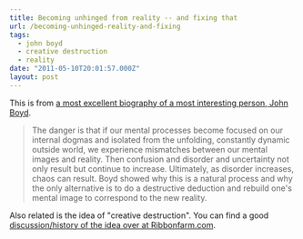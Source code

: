 ```yaml
---
title: Becoming unhinged from reality -- and fixing that
url: /becoming-unhinged-reality-and-fixing
tags:
  - john boyd
  - creative destruction
  - reality
date: "2011-05-10T20:01:57.000Z"
layout: post
---
```


This is from [a most excellent biography of a most interesting person, John Boyd][0].   

  


>   
> 
> The danger is that if our mental processes become focused on our internal dogmas and isolated from the unfolding, constantly dynamic outside world, we experience mismatches between our mental images and reality. Then confusion and disorder and uncertainty not only result but continue to increase. Ultimately, as disorder increases, chaos can result. Boyd showed why this is a natural process and why the only alternative is to do a destructive deduction and rebuild one's mental image to correspond to the new reality.  
> 
> 

  

  

Also related is the idea of "creative destruction". You can find a good [discussion/history of the idea over at Ribbonfarm.com][1].

[0]: http://www.amazon.com/Boyd-Fighter-Pilot-Who-Changed/dp/0316796883/ref=sr_1_3?s=books&ie=UTF8&qid=1305057501&sr=1-3
[1]: http://www.ribbonfarm.com/2008/02/06/creative-destruction-portrait-of-an-idea/